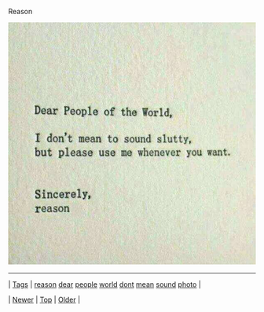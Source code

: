 <!--
title: Reason
date: 2020-06-28T15:27:00.193Z
tags: reason, dear, people, world, dont, mean, sound, photo
-->


Reason

![](69369995911-0.jpg)

<!--BOTTOM-POST-NAVIGATION-->
---

| [Tags](tags.md) | [reason](tag-reason.md) [dear](tag-dear.md) [people](tag-people.md) [world](tag-world.md) [dont](tag-dont.md) [mean](tag-mean.md) [sound](tag-sound.md) [photo](tag-photo.md) |

| [Newer](69355748419.md) | [Top](index.md) | [Older](69570961375.md) |